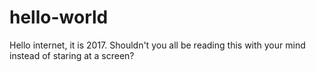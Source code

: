 # hello-world

Hello internet, it is 2017. Shouldn't you all be reading this with your mind instead of staring at a screen?
